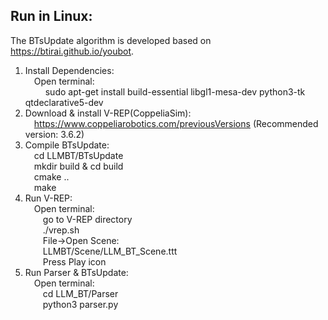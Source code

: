 ## Run in Linux:  
The BTsUpdate algorithm is developed based on https://btirai.github.io/youbot.  
1. Install Dependencies:  
    &emsp;Open terminal:  
         &emsp; &emsp;sudo apt-get install build-essential libgl1-mesa-dev python3-tk qtdeclarative5-dev
2. Download & install V-REP(CoppeliaSim):  
    &emsp;https://www.coppeliarobotics.com/previousVersions (Recommended version: 3.6.2)  
3. Compile BTsUpdate:  
    &emsp;cd LLMBT/BTsUpdate  
    &emsp;mkdir build & cd build  
    &emsp;cmake ..  
    &emsp;make  
4. Run V-REP:  
    &emsp;Open terminal:  
        &emsp;&emsp;go to V-REP directory  
        &emsp;&emsp;./vrep.sh  
        &emsp;&emsp;File->Open Scene:  
        &emsp;&emsp;LLMBT/Scene/LLM_BT_Scene.ttt  
        &emsp;&emsp;Press Play icon  
5. Run Parser & BTsUpdate:  
    &emsp;Open terminal:  
         &emsp;&emsp;cd LLM_BT/Parser  
         &emsp;&emsp;python3 parser.py  
